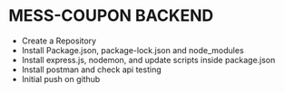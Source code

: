 # MESS-COUPON BACKEND

- Create a Repository
- Install Package.json, package-lock.json and node_modules
- Install express.js, nodemon, and update scripts inside package.json
- Install postman and check api testing
- Initial push on github
